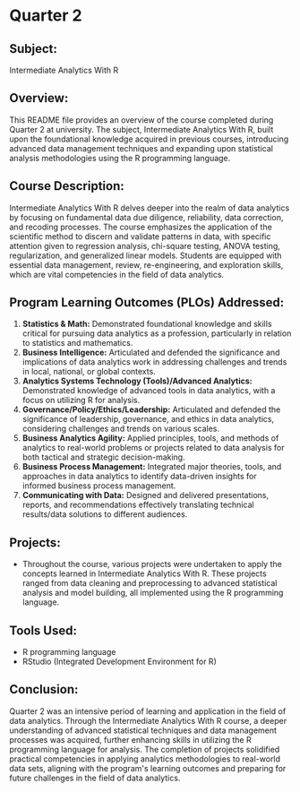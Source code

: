 # Quarter 2 

## Subject:
Intermediate Analytics With R

## Overview:
This README file provides an overview of the course completed during Quarter 2 at university. The subject, Intermediate Analytics With R, built upon the foundational knowledge acquired in previous courses, introducing advanced data management techniques and expanding upon statistical analysis methodologies using the R programming language.

## Course Description:
Intermediate Analytics With R delves deeper into the realm of data analytics by focusing on fundamental data due diligence, reliability, data correction, and recoding processes. The course emphasizes the application of the scientific method to discern and validate patterns in data, with specific attention given to regression analysis, chi-square testing, ANOVA testing, regularization, and generalized linear models. Students are equipped with essential data management, review, re-engineering, and exploration skills, which are vital competencies in the field of data analytics.

## Program Learning Outcomes (PLOs) Addressed:
1. **Statistics & Math:** Demonstrated foundational knowledge and skills critical for pursuing data analytics as a profession, particularly in relation to statistics and mathematics.
2. **Business Intelligence:** Articulated and defended the significance and implications of data analytics work in addressing challenges and trends in local, national, or global contexts.
3. **Analytics Systems Technology (Tools)/Advanced Analytics:** Demonstrated knowledge of advanced tools in data analytics, with a focus on utilizing R for analysis.
4. **Governance/Policy/Ethics/Leadership:** Articulated and defended the significance of leadership, governance, and ethics in data analytics, considering challenges and trends on various scales.
5. **Business Analytics Agility:** Applied principles, tools, and methods of analytics to real-world problems or projects related to data analysis for both tactical and strategic decision-making.
6. **Business Process Management:** Integrated major theories, tools, and approaches in data analytics to identify data-driven insights for informed business process management.
7. **Communicating with Data:** Designed and delivered presentations, reports, and recommendations effectively translating technical results/data solutions to different audiences.

## Projects:
- Throughout the course, various projects were undertaken to apply the concepts learned in Intermediate Analytics With R. These projects ranged from data cleaning and preprocessing to advanced statistical analysis and model building, all implemented using the R programming language.

## Tools Used:
- R programming language
- RStudio (Integrated Development Environment for R)

## Conclusion:
Quarter 2 was an intensive period of learning and application in the field of data analytics. Through the Intermediate Analytics With R course, a deeper understanding of advanced statistical techniques and data management processes was acquired, further enhancing skills in utilizing the R programming language for analysis. The completion of projects solidified practical competencies in applying analytics methodologies to real-world data sets, aligning with the program's learning outcomes and preparing for future challenges in the field of data analytics.

